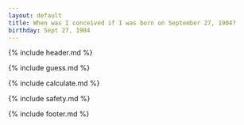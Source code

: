 ```yaml
---
layout: default
title: When was I conceived if I was born on September 27, 1904?
birthday: Sept 27, 1904
---
```


{% include header.md %}

{% include guess.md %}

{% include calculate.md %}

{% include safety.md %}

{% include footer.md %}



